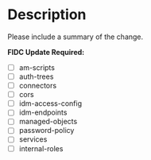 # Description

Please include a summary of the change.

<!--
Please tick any config items changed 
that will require FR to update FIDC
environment specific variables.
-->
**FIDC Update Required:**
- [ ] am-scripts
- [ ] auth-trees
- [ ] connectors
- [ ] cors
- [ ] idm-access-config
- [ ] idm-endpoints
- [ ] managed-objects
- [ ] password-policy
- [ ] services
- [ ] internal-roles
